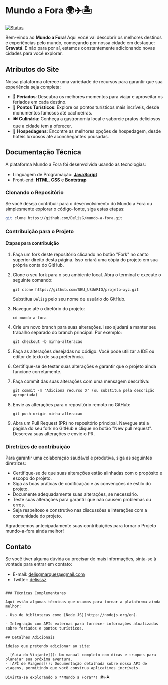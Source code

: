 # Mundo a Fora 🌍✈️🏝️

[![Status](https://img.shields.io/badge/status-em%20desenvolvimento-yellow)](https://github.com/seu-usuario/mundo-a-fora)

Bem-vindo ao **Mundo a Fora**! Aqui você vai descobrir os melhores destinos e experiências pelo mundo, começando por nossa cidade em destaque: **Gravatá**. E não para por aí, estamos constantemente adicionando novas cidades para você explorar.

## Atributos do Site

Nossa plataforma oferece uma variedade de recursos para garantir que sua experiência seja completa:

- 🎉 **Feriados**: Descubra os melhores momentos para viajar e aproveitar os feriados em cada destino.
- 📸 **Pontos Turísticos**: Explore os pontos turísticos mais incríveis, desde monumentos famosos até cachoeiras.
- 🍽️ **Culinária**: Conheça a gastronomia local e saboreie pratos deliciosos que a cidade tem a oferecer.
- 🏨 **Hospedagens**: Encontre as melhores opções de hospedagem, desde hotéis luxuosos até aconchegantes pousadas.

## Documentação Técnica

A plataforma Mundo a Fora foi desenvolvida usando as tecnologias:

- Linguagem de Programação: **[JavaScript](https://developer.mozilla.org/pt-BR/docs/Web/JavaScript)**
- Front-end: **[HTML](https://developer.mozilla.org/pt-BR/docs/Web/HTML)**, **[CSS](https://developer.mozilla.org/pt-BR/docs/Web/css)** e **[Bootstrap](https://getbootstrap.com/)**

### Clonando o Repositório

Se você deseja contribuir para o desenvolvimento do Mundo a Fora ou simplesmente explorar o código-fonte, siga estas etapas:

```bash
git clone https://github.com/DelisG/mundo-a-fora.git
```

### Contribuição para o Projeto

#### Etapas para contribuição

1. Faça um fork deste repositório clicando no botão "Fork" no canto superior direito desta página. Isso criará uma cópia do projeto em sua própria conta do GitHub.

2. Clone o seu fork para o seu ambiente local. Abra o terminal e execute o seguinte comando:

   ```
   git clone https://github.com/SEU_USUARIO/projeto-xyz.git
   ```

   Substitua `Delisg` pelo seu nome de usuário do GitHub.

3. Navegue até o diretório do projeto:

   ```
   cd mundo-a-fora
   ```

4. Crie um novo branch para suas alterações. Isso ajudará a manter seu trabalho separado do branch principal. Por exemplo:

   ```
   git checkout -b minha-alteracao
   ```

5. Faça as alterações desejadas no código. Você pode utilizar a IDE ou editor de texto de sua preferência.

6. Certifique-se de testar suas alterações e garantir que o projeto ainda funcione corretamente.

7. Faça commit das suas alterações com uma mensagem descritiva:

   ```
   git commit -m "Adiciona recurso X" (ou substitua pela descrição apropriada)
   ```

8. Envie as alterações para o repositório remoto no GitHub:

   ```
   git push origin minha-alteracao
   ```

9. Abra um Pull Request (PR) no repositório principal. Navegue até a página do seu fork no GitHub e clique no botão "New pull request". Descreva suas alterações e envie o PR.

### Diretrizes de contribuição

Para garantir uma colaboração saudável e produtiva, siga as seguintes diretrizes:

- Certifique-se de que suas alterações estão alinhadas com o propósito e escopo do projeto.
- Siga as boas práticas de codificação e as convenções de estilo do projeto.
- Documente adequadamente suas alterações, se necessário.
- Teste suas alterações para garantir que não causem problemas ou erros.
- Seja respeitoso e construtivo nas discussões e interações com a comunidade do projeto.

Agradecemos antecipadamente suas contribuições para tornar o Projeto mundo-a-fora ainda melhor!

## Contato

Se você tiver alguma dúvida ou precisar de mais informações, sinta-se à vontade para entrar em contato:

- E-mail: delisgmarques@gmail.com
- Twitter: [delisssz](https://twitter.com/seu-delisssz)
```

### Técnicas Complementares

Aqui estão algumas técnicas que usamos para tornar a plataforma ainda melhor:

- Uso de bibliotecas como [Node.JS](https://nodejs.org/en).

- Integração com APIs externas para fornecer informações atualizadas sobre feriados e pontos turísticos.

## Detalhes Adicionais

ideias que pretendo adicionar ao site:

- [Guia do Viajante](): Um manual completo com dicas e truques para planejar sua próxima aventura.
- [API de Viagens](): Documentação detalhada sobre nossa API de viagens, permitindo que você construa aplicativos incríveis.

Divirta-se explorando o **Mundo a Fora**! 🌍✈️🏝️
